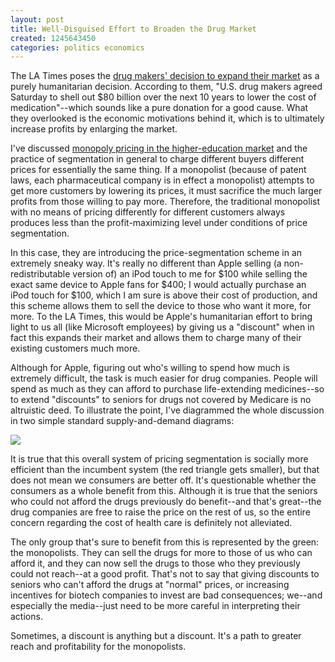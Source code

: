 ```yaml
---
layout: post
title: Well-Disguised Effort to Broaden the Drug Market
created: 1245643450
categories: politics economics
---
```

The LA Times poses the <a href="http://www.latimes.com/news/nationworld/nation/la-na-healthcare21-2009jun21,0,3211442.story">drug makers' decision to expand their market</a> as a purely humanitarian decision. According to them, "U.S. drug makers agreed Saturday to shell out $80 billion over the next 10 years to lower the cost of medication"--which sounds like a pure donation for a good cause. What they overlooked is the economic motivations behind it, which is to ultimately increase profits by enlarging the market.

I've discussed <a href="http://dailycow.org/node/511">monopoly pricing in the higher-education market</a> and the practice of segmentation in general to charge different buyers different prices for essentially the same thing. If a monopolist (because of patent laws, each pharmaceutical company is in effect a monopolist) attempts to get more customers by lowering its prices, it must sacrifice the much larger profits from those willing to pay more. Therefore, the traditional monopolist with no means of pricing differently for different customers always produces less than the profit-maximizing level under conditions of price segmentation.

In this case, they are introducing the price-segmentation scheme in an extremely sneaky way. It's really no different than Apple selling (a non-redistributable version of) an iPod touch to me for $100 while selling the exact same device to Apple fans for $400; I would actually purchase an iPod touch for $100, which I am sure is above their cost of production, and this scheme allows them to sell the device to those who want it more, for more. To the LA Times, this would be Apple's humanitarian effort to bring light to us all (like Microsoft employees) by giving us a "discount" when in fact this expands their market and allows them to charge many of their existing customers much more.

Although for Apple, figuring out who's willing to spend how much is extremely difficult, the task is much easier for drug companies. People will spend as much as they can afford to purchase life-extending medicines--so to extend "discounts" to seniors for drugs not covered by Medicare is no altruistic deed. To illustrate the point, I've diagrammed the whole discussion in two simple standard supply-and-demand diagrams:

<img src="http://dailycow.org/system/files/sdchart.png" />

It is true that this overall system of pricing segmentation is socially more efficient than the incumbent system (the red triangle gets smaller), but that does not mean we consumers are better off. It's questionable whether the consumers as a whole benefit from this. Although it is true that the seniors who could not afford the drugs previously do benefit--and that's great--the drug companies are free to raise the price on the rest of us, so the entire concern regarding the cost of health care is definitely not alleviated.

The only group that's sure to benefit from this is represented by the green: the monopolists. They can sell the drugs for more to those of us who can afford it, and they can now sell the drugs to those who they previously could not reach--at a good profit. That's not to say that giving discounts to seniors who can't afford the drugs at "normal" prices, or increasing incentives for biotech companies to invest are bad consequences; we--and especially the media--just need to be more careful in interpreting their actions.

Sometimes, a discount is anything but a discount. It's a path to greater reach and profitability for the monopolists.
